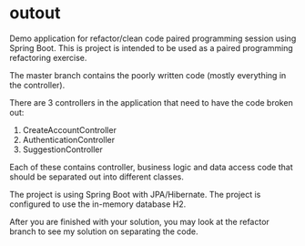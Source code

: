 # outout
Demo application for refactor/clean code paired programming session using Spring Boot.
This is project is intended to be used as a paired programming refactoring exercise.

The master branch contains the poorly written code (mostly everything in the controller).

There are 3 controllers in the application that need to have the code broken out:
1.  CreateAccountController
2.  AuthenticationController
3.  SuggestionController

Each of these contains controller, business logic and data access code that
should be separated out into different classes.

The project is using Spring Boot with JPA/Hibernate.  The project is configured
to use the in-memory database H2.

After you are finished with your solution, you may look at the refactor branch
to see my solution on separating the code.
